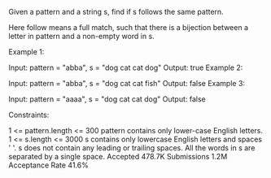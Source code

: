 Given a pattern and a string s, find if s follows the same pattern.

Here follow means a full match, such that there is a bijection between a letter in pattern and a non-empty word in s.

 

Example 1:

Input: pattern = "abba", s = "dog cat cat dog"
Output: true
Example 2:

Input: pattern = "abba", s = "dog cat cat fish"
Output: false
Example 3:

Input: pattern = "aaaa", s = "dog cat cat dog"
Output: false
 

Constraints:

1 <= pattern.length <= 300
pattern contains only lower-case English letters.
1 <= s.length <= 3000
s contains only lowercase English letters and spaces ' '.
s does not contain any leading or trailing spaces.
All the words in s are separated by a single space.
Accepted
478.7K
Submissions
1.2M
Acceptance Rate
41.6%
